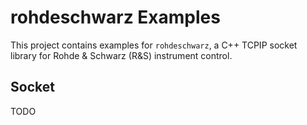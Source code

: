 # rohdeschwarz Examples

This project contains examples for `rohdeschwarz`, a C++ TCPIP socket library for Rohde & Schwarz (R&S) instrument control.

## Socket

TODO
